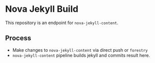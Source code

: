 # Nova Jekyll Build

This repository is an endpoint for `nova-jekyll-content`.

## Process

- Make changes to `nova-jekyll-content` via direct push or `forestry`
- `nova-jekyll-content` pipeline builds jekyll and commits result here.
